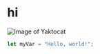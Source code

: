 # hi

![Image of Yaktocat](https://octodex.github.com/images/yaktocat.png)

``` javascript
let myVar = "Hello, world!";
```
